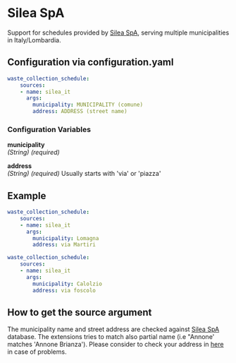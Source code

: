 # Silea SpA

Support for schedules provided by [Silea SpA](https://www.sileaspa.it), serving multiple municipalities in Italy/Lombardia.

## Configuration via configuration.yaml

```yaml
waste_collection_schedule:
    sources:
    - name: silea_it
      args:
        municipality: MUNICIPALITY (comune)
        address: ADDRESS (street name)
```

### Configuration Variables

**municipality**  
*(String) (required)*

**address**  
*(String) (required)* Usually starts with 'via' or 'piazza'

## Example

```yaml
waste_collection_schedule:
    sources:
    - name: silea_it
      args:
        municipality: Lomagna
        address: via Martiri
```

```yaml
waste_collection_schedule:
    sources:
    - name: silea_it
      args:
        municipality: Calolzio
        address: via foscolo
```

## How to get the source argument

The municipality name and street address are checked against [Silea SpA](https://www.sileaspa.it) database. The extensions tries to match also partial name (i.e "Annone' matches 'Annone Brianza'). Please consider to check your address in [here](https://www.sileaspa.it/calendario-raccolta-rifiuti) in case of problems.
